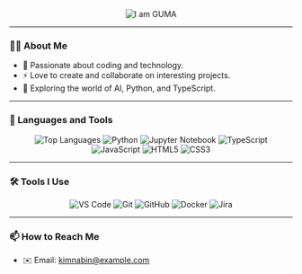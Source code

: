 <div align="center">
  <img src="https://readme-typing-svg.herokuapp.com?font=Press+Start+2P&size=24&pause=1000&color=FF69B4&background=000000&center=true&vCenter=true&width=600&height=80&lines=I+am+GUMA" alt="I am GUMA" />
</div>

---

### 🙋‍♀️ About Me
- 🌟 Passionate about coding and technology.
- ⚡ Love to create and collaborate on interesting projects.
- 🚀 Exploring the world of AI, Python, and TypeScript.

---

### 🚀 Languages and Tools

<div align="center">
  <!-- GitHub Stats -->
  <img src="https://github-readme-stats.vercel.app/api/top-langs/?username=kim-nabin&layout=compact&theme=radical" alt="Top Languages" />

  <!-- Tools -->
  <img src="https://img.shields.io/badge/-Python-3776AB?style=flat-square&logo=python&logoColor=white" alt="Python" />
  <img src="https://img.shields.io/badge/-Jupyter%20Notebook-F37626?style=flat-square&logo=jupyter&logoColor=white" alt="Jupyter Notebook" />
  <img src="https://img.shields.io/badge/-TypeScript-3178C6?style=flat-square&logo=typescript&logoColor=white" alt="TypeScript" />
  <img src="https://img.shields.io/badge/-JavaScript-F7DF1E?style=flat-square&logo=javascript&logoColor=black" alt="JavaScript" />
  <img src="https://img.shields.io/badge/-HTML5-E34F26?style=flat-square&logo=html5&logoColor=white" alt="HTML5" />
  <img src="https://img.shields.io/badge/-CSS3-1572B6?style=flat-square&logo=css3&logoColor=white" alt="CSS3" />
</div>

---

### 🛠️ Tools I Use

<div align="center">
  <img src="https://img.shields.io/badge/-VS%20Code-007ACC?style=flat-square&logo=visual-studio-code&logoColor=white" alt="VS Code" />
  <img src="https://img.shields.io/badge/-Git-F05032?style=flat-square&logo=git&logoColor=white" alt="Git" />
  <img src="https://img.shields.io/badge/-GitHub-181717?style=flat-square&logo=github&logoColor=white" alt="GitHub" />
  <img src="https://img.shields.io/badge/-Docker-2496ED?style=flat-square&logo=docker&logoColor=white" alt="Docker" />
  <img src="https://img.shields.io/badge/-Jira-0052CC?style=flat-square&logo=jira&logoColor=white" alt="Jira" />
</div>

---

### 📫 How to Reach Me
- ✉️ Email: [kimnabin@example.com](mailto:nabinkim.developer@gmail.com)
